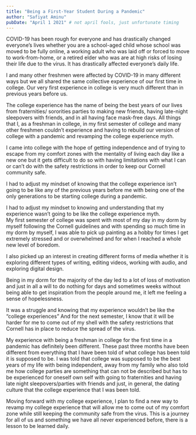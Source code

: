 ```yaml
---
title: "Being a First-Year Student During a Pandemic"
author: "Safiyat Aminu"
pubDate: "April 1 2021" # not april fools, just unfortunate timing
---
```

COVID-19 has been rough for everyone and has drastically changed everyone’s lives whether you are a school-aged child whose school was moved to be fully online, a working adult who was laid off or forced to move to work-from-home, or a retired elder who was are at high risks of losing their life due to the virus. It has drastically affected everyone’s daily life.

I and many other freshmen were affected by COVID-19 in many different ways but we all shared the same collective experience of our first time in college. Our very first experience in college is very much different than in previous years before us.

The college experience has the name of being the best years of our lives from fraternities/ sororities parties to making new friends, having late-night sleepovers with friends, and in all having face mask-free days. All things that I, as a freshman in college, in my first semester of college and many other freshmen couldn’t experience and having to rebuild our version of college with a pandemic and revamping the college experience myth.

I came into college with the hope of getting independence and of trying to escape from my comfort zones with the mentality of living each day like a new one but it gets difficult to do so with having limitations with what I can or can’t do with the safety restrictions in order to keep our Cornell community safe.

I had to adjust my mindset of knowing that the college experience isn’t going to be like any of the previous years before me with being one of the only generations to be starting college during a pandemic.

I had to adjust my mindset to knowing and understanding that my experience wasn’t going to be like the college experience myth.  
My first semester of college was spent with most of my day in my dorm by myself following the Cornell guidelines and with spending so much time in my dorm by myself, I was able to pick up painting as a hobby for times I get extremely stressed and or overwhelmed and for when I reached a whole new level of boredom.

I also picked up an interest in creating different forms of media whether it is exploring different types of writing, editing videos, working with audio, and exploring digital design.

Being in my dorm for the majority of the day led to a lot of loss of motivation and just in all a will to do nothing for days and sometimes weeks without being able to get inspiration from the people around me, it left me feeling a sense of hopelessness.

It was a struggle and knowing that my experience wouldn’t be like the “college experiences” And for the next semester, I know that it will be harder for me to come out of my shell with the safety restrictions that Cornell has in place to reduce the spread of the virus.

My experience with being a freshman in college for the first time in a pandemic has definitely been different. These past three months have been different from everything that I have been told of what college has been told it is supposed to be. I was told that college was supposed to be the best years of my life with being independent, away from my family who also told me how college parties are something that can not be described but has to be experienced for oneself own self with going to fraternities and having late night sleepovers/parties with friends and just, in general, the dating culture that the college experience that I was been told.

Moving forward with my college experience, I plan to find a new way to revamp my college experience that will allow me to come out of my comfort zone while still keeping the community safe from the virus. This is a journey for all of us and something we have all never experienced before, there is a lesson to be learned daily.
